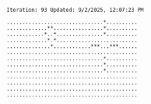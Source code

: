 `Iteration: 93 Updated: 9/2/2025, 12:07:23 PM`
<!-- GOL_START -->
`...............................*..........`</br>
`.............**................*..........`</br>
`............*..*...............*..........`</br>
`.............*.*..........................`</br>
`..............*............***...***......`</br>
`..........................................`</br>
`...............................*..........`</br>
`...............................*..........`</br>
`...............................*..........`</br>
`..........................................`</br>
`..........................................`</br>
`..........................................`</br>
`..........................................`</br>
<!-- GOL_END -->
